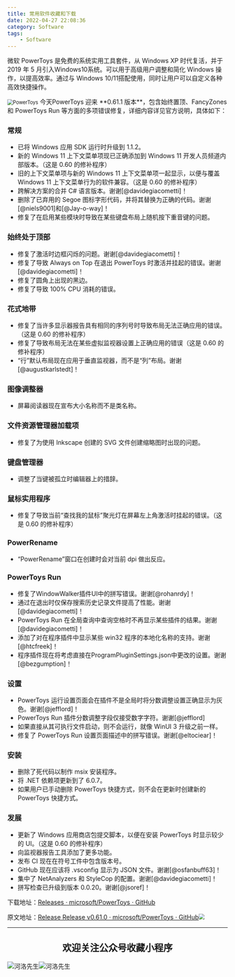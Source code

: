 ```yaml
---
title: 常用软件收藏和下载
date: 2022-04-27 22:08:36
category: Software
tags: 
    - Software
---
```


微软 PowerToys 是免费的系统实用工具套件，从 Windows XP 时代复活，并于 2019 年 5 月引入Windows10系统。可以用于高级用户调整和简化 Windows 操作，以提高效率。通过与 Windows 10/11搭配使用，同时让用户可以自定义各种高效快捷操作。

<img src="https://s2.loli.net/2022/08/03/LdUJPyAbRKwk346.webp" alt="PowerToys" style="zoom:80%;" />
今天PowerToys 迎来 **0.61.1 版本**，包含始终置顶、FancyZones 和 PowerToys Run 等方面的多项错误修复，详细内容详见官方说明，具体如下：

### 常规

- 已将 Windows 应用 SDK 运行时升级到 1.1.2。
- 新的 Windows 11 上下文菜单项现已正确添加到 Windows 11 开发人员频道内部版本。（这是 0.60 的修补程序）
- 旧的上下文菜单项与新的 Windows 11 上下文菜单项一起显示，以便与覆盖 Windows 11 上下文菜单行为的软件兼容。（这是 0.60 的修补程序）
- 跨解决方案的合并 C# 语言版本。谢谢[@davidegiacometti]！
- 删除了已弃用的 Segoe 图标字形代码，并将其替换为正确的代码。谢谢[@niels9001]和[@Jay-o-way]！
- 修复了在启用某些模块时导致在某些键盘布局上随机按下重音键的问题。

### 始终处于顶部

- 修复了激活时边框闪烁的问题。谢谢[@davidegiacometti]！
- 修复了导致 Always on Top 在退出 PowerToys 时激活并挂起的错误。谢谢[@davidegiacometti]！
- 修复了圆角上出现的黑边。
- 修复了导致 100% CPU 消耗的错误。

### 花式地带

- 修复了当许多显示器报告具有相同的序列号时导致布局无法正确应用的错误。（这是 0.60 的修补程序）
- 修复了导致布局无法在某些虚拟监视器设置上正确应用的错误（这是 0.60 的修补程序）
- “行”默认布局现在应用于垂直监视器，而不是“列”布局。谢谢[@augustkarlstedt]！

### 图像调整器

- 屏幕阅读器现在宣布大小名称而不是类名称。

### 文件资源管理器加载项

- 修复了为使用 Inkscape 创建的 SVG 文件创建缩略图时出现的问题。

### 键盘管理器

- 调整了当键被孤立时编辑器上的措辞。

### 鼠标实用程序

- 修复了导致当前“查找我的鼠标”聚光灯在屏幕左上角激活时挂起的错误。（这是 0.60 的修补程序）

### PowerRename

- “PowerRename”窗口在创建时会对当前 dpi 做出反应。

### PowerToys Run

- 修复了WindowWalker插件UI中的拼写错误。谢谢[@rohanrdy]！
- 通过在退出时仅保存搜索历史记录文件提高了性能。谢谢[@davidegiacometti]！
- PowerToys Run 在全局查询中查询空格时不再显示某些插件的结果。谢谢[@davidegiacometti]！
- 添加了对在程序插件中显示某些 win32 程序的本地化名称的支持。谢谢[@htcfreek]！
- 程序插件现在将考虑直接在ProgramPluginSettings.json中更改的设置。谢谢[@bezgumption]！

### 设置

- PowerToys 运行设置页面会在插件不是全局时将分数调整设置正确显示为灰色。谢谢[@jefflord]！
- PowerToys Run 插件分数调整字段仅接受数字字符。谢谢[@jefflord]
- 如果直接从其可执行文件启动，则不会运行，就像 WinUI 3 升级之前一样。
- 修复了 PowerToys Run 设置页面描述中的拼写错误。谢谢[@eltociear]！

### 安装

- 删除了死代码以制作 msix 安装程序。
- 将 .NET 依赖项更新到了 6.0.7。
- 如果用户已手动删除 PowerToys 快捷方式，则不会在更新时创建新的 PowerToys 快捷方式。

### 发展

- 更新了 Windows 应用商店包提交脚本，以便在安装 PowerToys 时显示较少的 UI。（这是 0.60 的修补程序）
- 向监视器报告工具添加了更多功能。
- 发布 CI 现在在符号工件中包含版本号。
- GitHub 现在应该将 .vsconfig 显示为 JSON 文件。谢谢[@osfanbuff63]！
- 集中了 NetAnalyzers 和 StyleCop 的配置。谢谢[@davidegiacometti]！
- 拼写检查已升级到版本 0.0.20。谢谢[@jsoref]！

下载地址：[Releases · microsoft/PowerToys · GitHub](https://github.com/microsoft/PowerToys/releases)

原文地址：[Release Release v0.61.0 · microsoft/PowerToys · GitHub](https://github.com/microsoft/PowerToys/releases/tag/v0.61.0)<img src="https://s2.loli.net/2022/06/24/cxZCrmoFPD5JSuv.gif" style="zoom:80%;" />

---

## <center>欢迎关注公众号收藏小程序</center>

![河洛先生](https://s2.loli.net/2022/06/23/bYdtKDC2U5J7iWr.jpg)![河洛先生](https://s2.loli.net/2022/06/23/PlUgz5KSHm7OBke.jpg)
